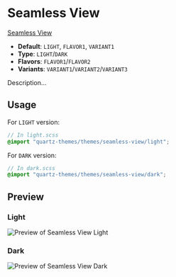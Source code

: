 # Seamless View

[Seamless View](https://github.com/GustavoSZ124/Obsidian-Theme-Seamless-View)

- **Default**: `LIGHT`, `FLAVOR1`, `VARIANT1`
- **Type**: `LIGHT`/`DARK`
- **Flavors**: `FLAVOR1`/`FLAVOR2`
- **Variants**: `VARIANT1`/`VARIANT2`/`VARIANT3`

Description...

## Usage

For `LIGHT` version:

```scss
// In light.scss
@import "quartz-themes/themes/seamless-view/light";
```

For `DARK` version:

```scss
// In dark.scss
@import "quartz-themes/themes/seamless-view/dark";
```

## Preview

### Light

![Preview of Seamless View Light](preview-light.png)

### Dark

![Preview of Seamless View Dark](preview-dark.png)
